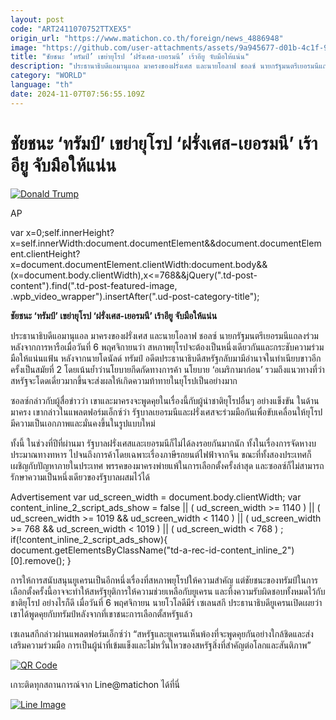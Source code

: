 ```yaml
---
layout: post
code: "ART2411070752TTXEX5"
origin_url: "https://www.matichon.co.th/foreign/news_4886948"
image: "https://github.com/user-attachments/assets/9a945677-d01b-4c1f-9a61-9786cf747668"
title: "ชัยชนะ ‘ทรัมป์’ เขย่ายุโรป ‘ฝรั่งเศส-เยอรมนี’ เร้าอียู จับมือให้แน่น"
description: "ประธานาธิบดีแอมานุแอล มาครงของฝรั่งเศส และนายโอลาฟ ชอลซ์ นายกรัฐมนตรีเยอรมนีแถลงร่วมหลังจากการหารือเมื่อวันที่ 6 พฤศจิกายนว่า สหภาพยุโรปจะต้องเป็นหนึ่งเดียวกันและกระชับความร่วมมือให้แน่นแฟ้น หลังจากนายโดนัลด์ ทรัมป์ อดีตประธานาธิบดีสหรัฐกลับมามีอำนาจในทำเนียบขาวอีกครั้งเป็นสมัยที่ 2 โดยเน้นย้ำว่านโยบายกีดกัดทางการค้า นโยบาย ‘อเมริกามาก่อน’ รวมถึงแนวทางที่ว่าสหรัฐจะโดดเดี่ยวมากขึ้นจะส่งผลให้เกิดความท้าทายในยุโรปเป็นอย่างมาก"
category: "WORLD"
language: "th"
date: 2024-11-07T07:56:55.109Z
---
```


# ชัยชนะ ‘ทรัมป์’ เขย่ายุโรป ‘ฝรั่งเศส-เยอรมนี’ เร้าอียู จับมือให้แน่น

[![](https://www.matichon.co.th/wp-content/uploads/2024/11/728-AP24311279168577.jpg "Donald Trump")](https://www.matichon.co.th/wp-content/uploads/2024/11/728-AP24311279168577.jpg)

AP

var x=0;self.innerHeight?x=self.innerWidth:document.documentElement&&document.documentElement.clientHeight?x=document.documentElement.clientWidth:document.body&&(x=document.body.clientWidth),x<=768&&jQuery(".td-post-content").find(".td-post-featured-image, .wpb\_video\_wrapper").insertAfter(".ud-post-category-title");

**ชัยชนะ ‘ทรัมป์’ เขย่ายุโรป ‘ฝรั่งเศส-เยอรมนี’ เร้าอียู จับมือให้แน่น**

ประธานาธิบดีแอมานุแอล มาครงของฝรั่งเศส และนายโอลาฟ ชอลซ์ นายกรัฐมนตรีเยอรมนีแถลงร่วมหลังจากการหารือเมื่อวันที่ 6 พฤศจิกายนว่า สหภาพยุโรปจะต้องเป็นหนึ่งเดียวกันและกระชับความร่วมมือให้แน่นแฟ้น หลังจากนายโดนัลด์ ทรัมป์ อดีตประธานาธิบดีสหรัฐกลับมามีอำนาจในทำเนียบขาวอีกครั้งเป็นสมัยที่ 2 โดยเน้นย้ำว่านโยบายกีดกัดทางการค้า นโยบาย ‘อเมริกามาก่อน’ รวมถึงแนวทางที่ว่าสหรัฐจะโดดเดี่ยวมากขึ้นจะส่งผลให้เกิดความท้าทายในยุโรปเป็นอย่างมาก

ซอลซ์กล่าวกับผู้สื่อข่าวว่า เขาและมาครงจะพูดคุยในเรื่องนี้กับผู้นำชาติยุโรปอื่นๆ อย่างแข็งขัน ในด้านมาครง เขากล่าวในแพลตฟอร์มเอ็กซ์ว่า รัฐบาลเยอรมนีและฝรั่งเศสจะร่วมมือกันเพื่อขับเคลื่อนให้ยุโรปมีความเป็นเอกภาพและมั่นคงขึ้นในรูปแบบใหม่

ทั้งนี้ ในช่วงที่ปีที่ผ่านมา รัฐบาลฝรั่งเศสและเยอรมนีก็ไม่ได้ลงรอยกันมากนัก ทั้งในเรื่องการจัดหางบประมาณทางทหาร ไปจนถึงการค้าโดยเฉพาะเรื่องภาษีรถยนต์ไฟฟ้าจากจีน ขณะที่ทั้งสองประเทศก็เผชิญกับปัญหาภายในประเทศ พรรคของมาครงพ่ายแพ้ในการเลือกตั้งครั้งล่าสุด และซอลซ์ก็ไม่สามารถรักษาความเป็นหนึ่งเดียวของรัฐบาลผสมไว้ได้

Advertisement var ud\_screen\_width = document.body.clientWidth; var content\_inline\_2\_script\_ads\_show = false || ( ud\_screen\_width >= 1140 ) || ( ud\_screen\_width >= 1019 && ud\_screen\_width < 1140 ) || ( ud\_screen\_width >= 768 && ud\_screen\_width < 1019 ) || ( ud\_screen\_width < 768 ) ; if(!content\_inline\_2\_script\_ads\_show){ document.getElementsByClassName("td-a-rec-id-content\_inline\_2")\[0\].remove(); }

การให้การสนับสนุนยูเครนเป็นอีกหนึ่งเรื่องที่สหภาพยุโรปให้ความสำคัญ แต่ชัยชนะของทรัมป์ในการเลือกตั้งครั้งนี้อาจจะทำให้สหรัฐยุติการให้ความช่วยเหลือกับยูเครน และทิ้งความรับผิดชอบทั้งหมดไว้กับชาติยุโรป อย่างไรก็ดี เมื่อวันที่ 6 พฤศจิกายน นายโวโลดีมีร์ เซเลนสกี ประธานาธิบดียูเครนเปิดเผยว่า เขาได้พูดคุยกับทรัมป์หลังจากที่เขาชนะการเลือกตั้สหรัฐแล้ว

เซเลนสกีกล่าวผ่านแพลตฟอร์มเอ็กซ์ว่า “สหรัฐและยูเครนเห็นพ้องที่จะพูดคุยกันอย่างใกล้ชิดและส่งเสริมความร่วมมือ การเป็นผู้นำที่เข้มแข็งและไม่หวั่นไหวของสหรัฐสิ่งที่สำคัญต่อโลกและสันติภาพ”

[![QR Code](https://www.matichon.co.th/wp-content/uploads/2023/07/wob1371z.jpg)](https://lin.ee/ht0nDxX)

เกาะติดทุกสถานการณ์จาก Line@matichon ได้ที่นี่

[![Line Image](https://www.matichon.co.th/wp-content/uploads/2023/07/th.png)](https://lin.ee/ht0nDxX)